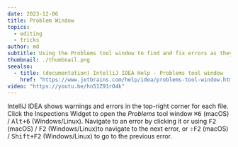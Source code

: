 ```yaml
---
date: 2023-12-06
title: Problem Window
topics:
  - editing
  - tricks
author: md
subtitle: Using the Problems tool window to find and fix errors as they occur.
thumbnail: ./thumbnail.png
seealso:
  - title: (documentation) IntelliJ IDEA Help - Problems tool window
    href: "https://www.jetbrains.com/help/idea/problems-tool-window.html"
video: "https://youtu.be/hn51Z91rO4k"
---
```


IntelliJ IDEA shows warnings and errors in the top-right corner for each file. Click the Inspections Widget to open the _Problems_ tool window <kbd>⌘6</kbd> (macOS) / <kbd>Alt+6</kbd> (Windows/Linux). Navigate to an error by clicking it or using <kbd>F2</kbd> (macOS) / <kbd>F2</kbd> (Windows/Linux)to navigate to the next error, or <kbd>⇧F2</kbd> (macOS) / <kbd>Shift+F2</kbd> (Windows/Linux) to go to the previous error.
